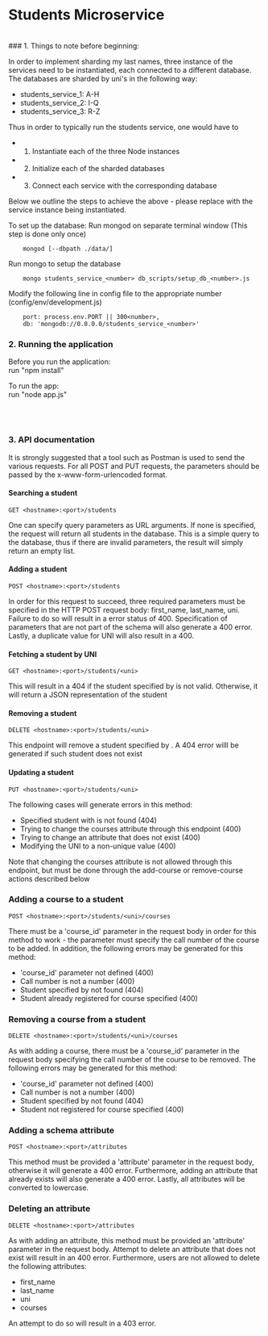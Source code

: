 # Students Microservice

<br />
### 1. Things to note before beginning:

In order to implement sharding my last names, three instance of the services need to be instantiated, each connected to a different database. The databases are sharded by uni's in the following way:

* students_service_1: A-H
* students_service_2: I-Q
* students_service_3: R-Z

Thus in order to typically run the students service, one would have to 
* 1) Instantiate each of the three Node instances 
* 2) Initialize each of the sharded databases
* 3) Connect each service with the corresponding database

Below we outline the steps to achieve the above - please replace <number> with the service instance being instantiated.

To set up the database:
Run mongod on separate terminal window (This step is done only once)
```
	mongod [--dbpath ./data/]
```	
Run mongo to setup the database
```	
	mongo students_service_<number> db_scripts/setup_db_<number>.js
```
Modify the following line in config file to the appropriate number (config/env/development.js)
```	
	port: process.env.PORT || 300<number>,
	db: 'mongodb://0.0.0.0/students_service_<number>'
```

### 2. Running the application
Before you run the application:
<br />
run "npm install"

To run the app:
<br />
run "node app.js"

<br />
<br />

### 3. API documentation

It is strongly suggested that a tool such as Postman is used to send the various requests. For all POST and PUT requests, the parameters should be passed by the x-www-form-urlencoded format.

#### Searching a student

```
GET <hostname>:<port>/students
```

One can specify query parameters as URL arguments. If none is specified, the request will return all students in the database. This is a simple query to the database, thus if there are invalid parameters, the result will simply return an empty list.

#### Adding a student

```
POST <hostname>:<port>/students
```

In order for this request to succeed, three required parameters must be specified in the HTTP POST request body: first_name, last_name, uni. Failure to do so will result in a error status of 400. Specification of parameters that are not part of the schema will also generate a 400 error. Lastly, a duplicate value for UNI will also result in a 400. 

#### Fetching a student by UNI

```
GET <hostname>:<port>/students/<uni>
```

This will result in a 404 if the student specified by <uni> is not valid. Otherwise, it will return a JSON representation of the student

####  Removing a student

```
DELETE <hostname>:<port>/students/<uni>
```

This endpoint will remove a student specified by <uni>. A 404 error willl be generated if such student does not exist

#### Updating a student

```
PUT <hostname>:<port>/students/<uni>
```
The following cases will generate errors in this method:

* Specified student with <uni> is not found (404)
* Trying to change the courses attribute through this endpoint (400)
* Trying to change an attribute that does not exist (400)
* Modifying the UNI to a non-unique value (400)

Note that changing the courses attribute is not allowed through this endpoint, but must be done through the add-course or remove-course actions described below

### Adding a course to a student

```
POST <hostname>:<port>/students/<uni>/courses
```

There must be a 'course_id' parameter in the request body in order for this method to work - the parameter must specify the call number of the course to be added. In addition, the following errors may be generated for this method:

* 'course_id' parameter not defined (400)
* Call number is not a number (400)
* Student specified by <uni> not found (404)
* Student already registered for course specified (400)


### Removing a course from a student

```
DELETE <hostname>:<port>/students/<uni>/courses
```

As with adding a course, there must be a 'course_id' parameter in the request body specifying the call number of the course to be removed. The following errors may be generated for this method:

* 'course_id' parameter not defined (400)
* Call number is not a number (400)
* Student specified by <uni> not found (404)
* Student not registered for course specified (400)

### Adding a schema attribute

```
POST <hostname>:<port>/attributes
```

This method must be provided a 'attribute' parameter in the request body, otherwise it will generate a 400 error. Furthermore, adding an attribute that already exists will also generate a 400 error. Lastly, all attributes will be converted to lowercase.

### Deleting an attribute

```
DELETE <hostname>:<port>/attributes
```

As with adding an attribute, this method must be provided an 'attribute' parameter in the request body. Attempt to delete an attribute that does not exist will result in an 400 error. Furthermore, users are not allowed to delete the following attributes:

* first_name
* last_name
* uni
* courses

An attempt to do so will result in a 403 error.










